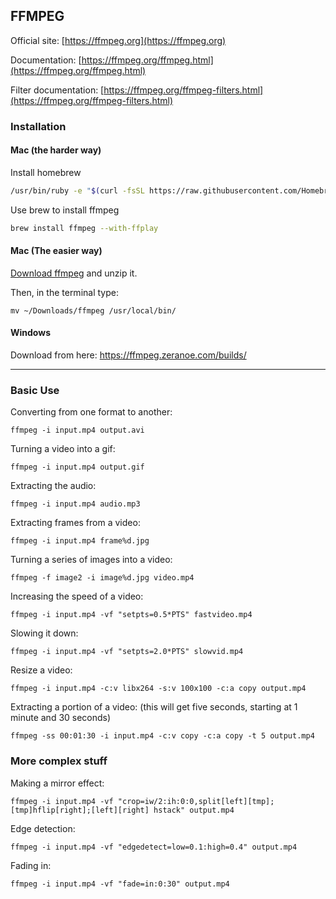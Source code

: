 ## FFMPEG

Official site: [https://ffmpeg.org](https://ffmpeg.org)

Documentation: [https://ffmpeg.org/ffmpeg.html](https://ffmpeg.org/ffmpeg.html)

Filter documentation: [https://ffmpeg.org/ffmpeg-filters.html](https://ffmpeg.org/ffmpeg-filters.html)

### Installation

#### Mac (the harder way)

Install homebrew

```bash
/usr/bin/ruby -e "$(curl -fsSL https://raw.githubusercontent.com/Homebrew/install/master/install)"
```
Use brew to install ffmpeg

```bash
brew install ffmpeg --with-ffplay
```

#### Mac (The easier way)

[Download ffmpeg](http://lav.io/ffmpeg.zip) and unzip it.

Then, in the terminal type:

```
mv ~/Downloads/ffmpeg /usr/local/bin/
```

#### Windows
Download from here:
[https://ffmpeg.zeranoe.com/builds/
](https://ffmpeg.zeranoe.com/builds/)

--------

### Basic Use

Converting from one format to another:

```
ffmpeg -i input.mp4 output.avi
```

Turning a video into a gif:

```
ffmpeg -i input.mp4 output.gif
```

Extracting the audio:

```
ffmpeg -i input.mp4 audio.mp3
```

Extracting frames from a video:

```
ffmpeg -i input.mp4 frame%d.jpg
```

Turning a series of images into a video:

```
ffmpeg -f image2 -i image%d.jpg video.mp4
```

Increasing the speed of a video:

```
ffmpeg -i input.mp4 -vf "setpts=0.5*PTS" fastvideo.mp4
```

Slowing it down:

```
ffmpeg -i input.mp4 -vf "setpts=2.0*PTS" slowvid.mp4
```

Resize a video:

```
ffmpeg -i input.mp4 -c:v libx264 -s:v 100x100 -c:a copy output.mp4
```

Extracting a portion of a video:
(this will get five seconds, starting at 1 minute and 30 seconds)

```
ffmpeg -ss 00:01:30 -i input.mp4 -c:v copy -c:a copy -t 5 output.mp4
``` 


### More complex stuff


Making a mirror effect:

```
ffmpeg -i input.mp4 -vf "crop=iw/2:ih:0:0,split[left][tmp];[tmp]hflip[right];[left][right] hstack" output.mp4
```


Edge detection:

```
ffmpeg -i input.mp4 -vf "edgedetect=low=0.1:high=0.4" output.mp4
```

Fading in:

```
ffmpeg -i input.mp4 -vf "fade=in:0:30" output.mp4
```
